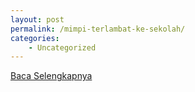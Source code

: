 ```yaml
---
layout: post
permalink: /mimpi-terlambat-ke-sekolah/
categories:
    - Uncategorized
---
```


[Baca Selengkapnya](/05)